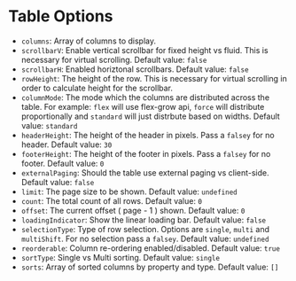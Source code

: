 # Table Options

* `columns`: Array of columns to display.
* `scrollbarV`: Enable vertical scrollbar for fixed height vs fluid. This is necessary for virtual scrolling. Default value: `false`
* `scrollbarH`: Enabled horiztonal scrollbars. Default value: `false`
* `rowHeight`: The height of the row. This is necessary for virtual scrolling in order to calculate height for the scrollbar.
* `columnMode`: The mode which the columns are distributed across the table. For example: `flex` will use flex-grow api, `force` will distribute proportionally and `standard` will just distrbute based on widths. Default value: `standard`
* `headerHeight`: The height of the header in pixels. Pass a `falsey` for no header. Default value: `30`
* `footerHeight`: The height of the footer in pixels. Pass a `falsey` for no footer. Default value: `0`
* `externalPaging`: Should the table use external paging vs client-side. Default value: `false`
* `limit`: The page size to be shown. Default value: `undefined`
* `count`: The total count of all rows. Default value: `0`
* `offset`: The current offset ( page - 1 ) shown. Default value: `0`
* `loadingIndicator`: Show the linear loading bar. Default value: `false`
* `selectionType`: Type of row selection. Options are `single`, `multi` and `multiShift`. For no selection pass a `falsey`. Default value: `undefined`
* `reorderable`: Column re-ordering enabled/disabled. Default value: `true`
* `sortType`: Single vs Multi sorting. Default value: `single`
* `sorts`: Array of sorted columns by property and type. Default value: `[]`